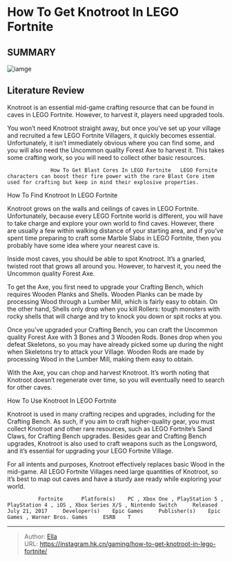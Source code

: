 # How To Get Knotroot In LEGO Fortnite


## SUMMARY 

![iamge](https://static1.srcdn.com/wordpress/wp-content/uploads/2023/12/how-to-get-knot-root-in-lego-fortnite.jpg)

## Literature Review

Knotroot is an essential mid-game crafting resource that can be found in caves in LEGO Fortnite. However, to harvest it, players need upgraded tools.





You won’t need Knotroot straight away, but once you’ve set up your village and recruited a few LEGO Fortnite Villagers, it quickly becomes essential. Unfortunately, it isn’t immediately obvious where you can find some, and you will also need the Uncommon quality Forest Axe to harvest it. This takes some crafting work, so you will need to collect other basic resources.




                  How To Get Blast Cores In LEGO Fortnite   LEGO Fornite characters can boost their fire power with the rare Blast Core item used for crafting but keep in mind their explosive properties.   


 How To Find Knotroot In LEGO Fortnite 
          

Knotroot grows on the walls and ceilings of caves in LEGO Fortnite. Unfortunately, because every LEGO Fortnite world is different, you will have to take charge and explore your own world to find caves. However, there are usually a few within walking distance of your starting area, and if you’ve spent time preparing to craft some Marble Slabs in LEGO Fortnite, then you probably have some idea where your nearest cave is.

Inside most caves, you should be able to spot Knotroot. It’s a gnarled, twisted root that grows all around you. However, to harvest it, you need the Uncommon quality Forest Axe.




          

To get the Axe, you first need to upgrade your Crafting Bench, which requires Wooden Planks and Shells. Wooden Planks can be made by processing Wood through a Lumber Mill, which is fairly easy to obtain. On the other hand, Shells only drop when you kill Rollers: tough monsters with rocky shells that will charge and try to knock you down or spit rocks at you.

          

Once you’ve upgraded your Crafting Bench, you can craft the Uncommon quality Forest Axe with 3 Bones and 3 Wooden Rods. Bones drop when you defeat Skeletons, so you may have already picked some up during the night when Skeletons try to attack your Village. Wooden Rods are made by processing Wood in the Lumber Mill, making them easy to obtain.




          

With the Axe, you can chop and harvest Knotroot. It’s worth noting that Knotroot doesn’t regenerate over time, so you will eventually need to search for other caves.



 How To Use Knotroot In LEGO Fortnite 
          

Knotroot is used in many crafting recipes and upgrades, including for the Crafting Bench. As such, if you aim to craft higher-quality gear, you must collect Knotroot and other rare resources, such as LEGO Fortnite’s Sand Claws, for Crafting Bench upgrades. Besides gear and Crafting Bench upgrades, Knotroot is also used to craft weapons such as the Longsword, and it’s essential for upgrading your LEGO Fortnite Village.




For all intents and purposes, Knotroot effectively replaces basic Wood in the mid-game. All LEGO Fortnite Villages need large quantities of Knotroot, so it’s best to map out caves and have a sturdy axe ready while exploring your world.

              Fortnite      Platform(s)    PC , Xbox One , PlayStation 5 , PlayStation 4 , iOS , Xbox Series X/S , Nintendo Switch     Released    July 21, 2017     Developer(s)    Epic Games     Publisher(s)    Epic Games , Warner Bros. Games     ESRB    T      


---

> Author: [Ella](https://instagram.hk.cn/)  
> URL: https://instagram.hk.cn/gaming/how-to-get-knotroot-in-lego-fortnite/  

